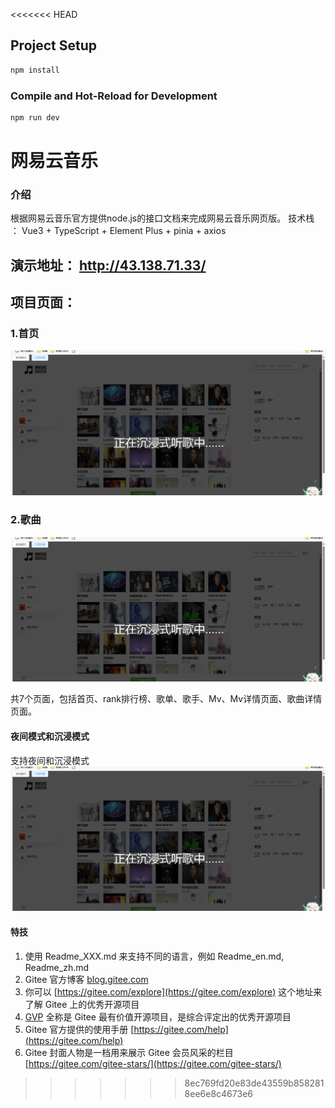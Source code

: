 <<<<<<< HEAD

## Project Setup

```sh
npm install
```

### Compile and Hot-Reload for Development

```sh
npm run dev
```

# 网易云音乐

### 介绍
根据网易云音乐官方提供node.js的接口文档来完成网易云音乐网页版。
技术栈 ： Vue3 + TypeScript + Element Plus + pinia + axios 

##  演示地址：  http://43.138.71.33/

## 项目页面：
### 1.首页

![输入图片说明](image.png)

### 2.歌曲
![输入图片说明](image.png)

共7个页面，包括首页、rank排行榜、歌单、歌手、Mv、Mv详情页面、歌曲详情页面。


#### 夜间模式和沉浸模式

支持夜间和沉浸模式
![输入图片说明](image.png)



#### 特技

1.  使用 Readme\_XXX.md 来支持不同的语言，例如 Readme\_en.md, Readme\_zh.md
2.  Gitee 官方博客 [blog.gitee.com](https://blog.gitee.com)
3.  你可以 [https://gitee.com/explore](https://gitee.com/explore) 这个地址来了解 Gitee 上的优秀开源项目
4.  [GVP](https://gitee.com/gvp) 全称是 Gitee 最有价值开源项目，是综合评定出的优秀开源项目
5.  Gitee 官方提供的使用手册 [https://gitee.com/help](https://gitee.com/help)
6.  Gitee 封面人物是一档用来展示 Gitee 会员风采的栏目 [https://gitee.com/gitee-stars/](https://gitee.com/gitee-stars/)
>>>>>>> 8ec769fd20e83de43559b8582818ee6e8c4673e6
